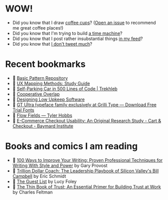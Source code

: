 # WOW!

- Did you know that I draw [coffee cups](https://papercups.mamuso.net/)? ([Open an issue](https://github.com/mamuso/papercups/issues) to recommend me great coffee places!)
- Did you know that I'm trying to build [a time machine](https://github.com/mamuso/fluxcapacitor)?
- Did you know that I post rather insubstantial things [in my feed](https://feed.mamuso.net/)?
- Did you know that [I don't tweet much](https://twitter.com/mamuso)?

# Recent bookmarks

- 👀 [Basic Pattern Repository](https://patterns.helloyes.dev/)
- 👀 [UX Mapping Methods: Study Guide](https://www.nngroup.com/articles/ux-mapping-methods-study-guide/)
- 👀 [Self-Parking Car in 500 Lines of Code | Trekhleb](https://trekhleb.dev/blog/2021/self-parking-car-evolution/)
- 👀 [Cooperative Overlap](https://anildash.com/2021/09/25/cooperative-overlap/)
- 👀 [Designing Low Upkeep Software](https://www.jefftk.com/p/designing-low-upkeep-software)
- 👀 [GT Ultra typeface family exclusively at Grilli Type — Download Free Trial Fonts](https://gt-ultra.com/)
- 👀 [Flow Fields — Tyler Hobbs](https://tylerxhobbs.com/essays/2020/flow-fields)
- 👀 [E-Commerce Checkout Usability: An Original Research Study - Cart & Checkout - Baymard Institute](https://baymard.com/research/checkout-usability)


# Books and comics I am reading

- 📘 [100 Ways to Improve Your Writing: Proven Professional Techniques for Writing With Style and Power](https://www.goodreads.com/book/show/43229424) by Gary Provost
- 📘 [Trillion Dollar Coach: The Leadership Playbook of Silicon Valley's Bill Campbell](https://www.goodreads.com/book/show/42764751) by Eric Schmidt
- 📘 [The Guest List](https://www.goodreads.com/book/show/52656911) by Lucy Foley
- 📘 [The Thin Book of Trust; An Essential Primer for Building Trust at Work](https://www.goodreads.com/book/show/8245275) by Charles Feltman

